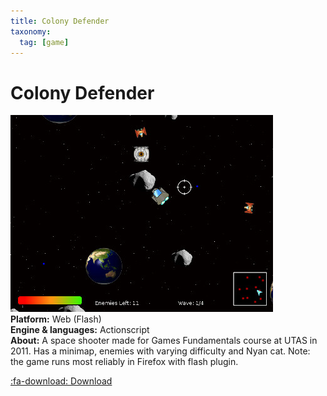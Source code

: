```yaml
---
title: Colony Defender
taxonomy:
  tag: [game]
---
```


# Colony Defender
![](colony-defender-gameplay.jpg)  
**Platform:** Web (Flash)  
**Engine & languages:** Actionscript  
**About:**
A space shooter made for Games Fundamentals course at UTAS in 2011. Has a minimap, enemies with varying difficulty and Nyan cat. 
Note: the game runs most reliably in Firefox with flash plugin. 

[:fa-download: Download](ColonyDefender.swf)
